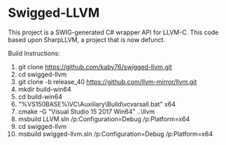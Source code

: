 # Swigged-LLVM

This project is a SWIG-generated C# wrapper API for LLVM-C. This code
based upon SharpLLVM, a project that is now defunct.

Build Instructions:

1) git clone https://github.com/kaby76/swigged-llvm.git
2) cd swigged-llvm
3) git clone -b release_40 https://github.com/llvm-mirror/llvm.git
4) mkdir build-win64
5) cd build-win64
6) "%VS150BASE%\VC\Auxiliary\Build\vcvarsall.bat" x64
7) cmake -G "Visual Studio 15 2017 Win64" ..\llvm
8) msbuild LLVM.sln /p:Configuration=Debug /p:Platform=x64
9) cd swigged-llvm
10) msbuild swigged-llvm.sln /p:Configuration=Debug /p:Platform=x64

